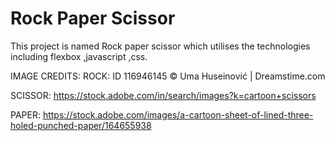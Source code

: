 # Rock Paper Scissor
This project is named Rock paper scissor which utilises the technologies including flexbox ,javascript ,css.

IMAGE CREDITS:
ROCK: 
ID 116946145
© Uma Huseinović
| Dreamstime.com

SCISSOR:
https://stock.adobe.com/in/search/images?k=cartoon+scissors

PAPER:
https://stock.adobe.com/images/a-cartoon-sheet-of-lined-three-holed-punched-paper/164655938